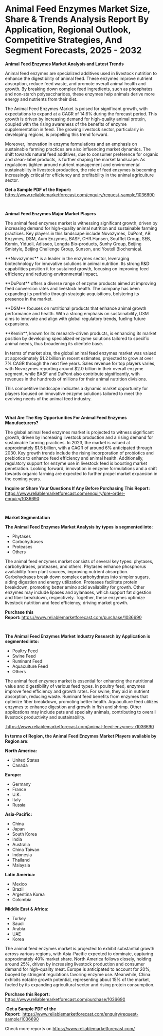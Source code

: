 <p><h1>Animal Feed Enzymes Market Size, Share & Trends Analysis Report By Application, Regional Outlook, Competitive Strategies, And Segment Forecasts, 2025 - 2032</h1></p><p><strong>Animal Feed Enzymes Market Analysis and Latest Trends</strong></p>
<p><p>Animal feed enzymes are specialized additives used in livestock nutrition to enhance the digestibility of animal feed. These enzymes improve nutrient absorption, reduce feed waste, and promote overall animal health and growth. By breaking down complex feed ingredients, such as phosphates and non-starch polysaccharides, these enzymes help animals derive more energy and nutrients from their diet. </p><p>The Animal Feed Enzymes Market is poised for significant growth, with expectations to expand at a CAGR of 14.6% during the forecast period. This growth is driven by increasing demand for high-quality animal protein, coupled with the rising awareness of the benefits of enzyme supplementation in feed. The growing livestock sector, particularly in developing regions, is propelling this trend forward. </p><p>Moreover, innovation in enzyme formulations and an emphasis on sustainable farming practices are also influencing market dynamics. The shift towards natural feed additives, due to consumer preference for organic and clean-label products, is further shaping the market landscape. As regulations tighten around nutrient management and environmental sustainability in livestock production, the role of feed enzymes is becoming increasingly critical for efficiency and profitability in the animal agriculture sector.</p></p>
<p><strong>Get a Sample PDF of the Report:&nbsp;</strong> <a href="https://www.reliablemarketforecast.com/enquiry/request-sample/1036690?utm_campaign=3539&utm_medium=2&utm_source=Github&utm_content=ia&utm_term=02042025&utm_id=animal-feed-enzymes">https://www.reliablemarketforecast.com/enquiry/request-sample/1036690</a></p>
<p>&nbsp;</p>
<p><strong>Animal Feed Enzymes Major Market Players</strong></p>
<p><p>The animal feed enzymes market is witnessing significant growth, driven by increasing demand for high-quality animal nutrition and sustainable farming practices. Key players in this landscape include Novozymes, DuPont, AB Enzymes, DSM, Aum Enzymes, BASF, CHR.Hansen, Soufflet Group, SEB, Kemin, Yiduoli, Adisseo, Longda Bio-products, Sunhy Group, Beijing Smistyle, Beijing Challenge Group, Sunson, and Youtell Biochemical.</p><p>**Novozymes** is a leader in the enzymes sector, leveraging biotechnology for innovative solutions in animal nutrition. Its strong R&D capabilities position it for sustained growth, focusing on improving feed efficiency and reducing environmental impact. </p><p>**DuPont** offers a diverse range of enzyme products aimed at improving feed conversion rates and livestock health. The company has been expanding its portfolio through strategic acquisitions, bolstering its presence in the market.</p><p>**DSM** focuses on nutritional products that enhance animal growth performance and health. With a strong emphasis on sustainability, DSM aims to innovate and align with global regulatory trends, fueling future expansions.</p><p>**Kemin**, known for its research-driven products, is enhancing its market position by developing specialized enzyme solutions tailored to specific animal needs, thus broadening its clientele base.</p><p>In terms of market size, the global animal feed enzymes market was valued at approximately $1.2 billion in recent estimates, projected to grow at over 7% CAGR through the next five years. Sales revenue for top players varies, with Novozymes reporting around $2.0 billion in their overall enzyme segment, while BASF and DuPont also contribute significantly, with revenues in the hundreds of millions for their animal nutrition divisions.</p><p>This competitive landscape indicates a dynamic market opportunity for players focused on innovative enzyme solutions tailored to meet the evolving needs of the animal feed industry.</p></p>
<p>&nbsp;</p>
<p><strong>What Are The Key Opportunities For Animal Feed Enzymes Manufacturers?</strong></p>
<p><p>The global animal feed enzymes market is projected to witness significant growth, driven by increasing livestock production and a rising demand for sustainable farming practices. In 2023, the market is valued at approximately $1.5 billion, with a CAGR of around 6% anticipated through 2030. Key growth trends include the rising incorporation of probiotics and prebiotics to enhance feed efficiency and animal health. Additionally, regulatory support for enzyme use in livestock feed is boosting market penetration. Looking forward, innovation in enzyme formulations and a shift towards organic farming are expected to further propel market expansion in the coming years.</p></p>
<p><strong>Inquire or Share Your Questions If Any Before Purchasing This Report:</strong> <a href="https://www.reliablemarketforecast.com/enquiry/pre-order-enquiry/1036690?utm_campaign=3539&utm_medium=2&utm_source=Github&utm_content=ia&utm_term=02042025&utm_id=animal-feed-enzymes">https://www.reliablemarketforecast.com/enquiry/pre-order-enquiry/1036690</a></p>
<p>&nbsp;</p>
<p><strong>Market Segmentation</strong></p>
<p><strong>The Animal Feed Enzymes Market Analysis by types is segmented into:</strong></p>
<p><ul><li>Phytases</li><li>Carbohydrases</li><li>Proteases</li><li>Others</li></ul></p>
<p><p>The animal feed enzymes market consists of several key types: phytases, carbohydrases, proteases, and others. Phytases enhance phosphorus availability from plant sources, improving nutrient absorption. Carbohydrases break down complex carbohydrates into simpler sugars, aiding digestion and energy utilization. Proteases facilitate protein breakdown, promoting better amino acid availability for growth. Other enzymes may include lipases and xylanases, which support fat digestion and fiber breakdown, respectively. Together, these enzymes optimize livestock nutrition and feed efficiency, driving market growth.</p></p>
<p><strong>Purchase this Report:&nbsp;</strong><a href="https://www.reliablemarketforecast.com/purchase/1036690?utm_campaign=3539&utm_medium=2&utm_source=Github&utm_content=ia&utm_term=02042025&utm_id=animal-feed-enzymes">https://www.reliablemarketforecast.com/purchase/1036690</a></p>
<p>&nbsp;</p>
<p><strong>The Animal Feed Enzymes Market Industry Research by Application is segmented into:</strong></p>
<p><ul><li>Poultry Feed</li><li>Swine Feed</li><li>Ruminant Feed</li><li>Aquaculture Feed</li><li>Others</li></ul></p>
<p><p>The animal feed enzymes market is essential for enhancing the nutritional value and digestibility of various feed types. In poultry feed, enzymes improve feed efficiency and growth rates. For swine, they aid in nutrient absorption, reducing waste. Ruminant feed benefits from enzymes that optimize fiber breakdown, promoting better health. Aquaculture feed utilizes enzymes to enhance digestion and growth in fish and shrimp. Other applications may include pets and specialty animals, contributing to overall livestock productivity and sustainability.</p></p>
<p><a href="https://www.reliablemarketforecast.com/animal-feed-enzymes-r1036690?utm_campaign=3539&utm_medium=2&utm_source=Github&utm_content=ia&utm_term=02042025&utm_id=animal-feed-enzymes">&nbsp;https://www.reliablemarketforecast.com/animal-feed-enzymes-r1036690</a></p>
<p><strong>In terms of Region, the Animal Feed Enzymes Market Players available by Region are:</strong></p>
<p>
    <p> <strong> North America: </strong>
        <ul>
            <li>United States</li>
            <li>Canada</li>
        </ul>
        </p> 
    <p> <strong> Europe: </strong>
        <ul>
            <li>Germany</li>
            <li>France</li>
            <li>U.K.</li>
            <li>Italy</li>
            <li>Russia</li>
        </ul>
        </p> 
    <p> <strong> Asia-Pacific: </strong>
        <ul>
            <li>China</li>
            <li>Japan</li>
            <li>South Korea</li>
            <li>India</li>
            <li>Australia</li>
            <li>China Taiwan</li>
            <li>Indonesia</li>
            <li>Thailand</li>
            <li>Malaysia</li>
        </ul>
        </p> 
    <p> <strong> Latin America: </strong>
        <ul>
            <li>Mexico</li>
            <li>Brazil</li>
            <li>Argentina Korea</li>
            <li>Colombia</li>
        </ul>
        </p> 
    <p> <strong> Middle East & Africa: </strong>
        <ul>
            <li>Turkey</li>
            <li>Saudi</li>
            <li>Arabia</li>
            <li>UAE</li>
            <li>Korea</li>
        </ul>
    </p>
    </p>
<p><p>The animal feed enzymes market is projected to exhibit substantial growth across various regions, with Asia-Pacific expected to dominate, capturing approximately 40% market share. North America follows closely, holding around 25%, driven by increasing livestock production and consumer demand for high-quality meat. Europe is anticipated to account for 20%, buoyed by stringent regulations favoring enzyme use. Meanwhile, China exhibits notable growth potential, representing about 15% of the market, fueled by its expanding agricultural sector and rising protein consumption.</p></p>
<p><strong>Purchase this Report: </strong><a href="https://www.reliablemarketforecast.com/purchase/1036690?utm_campaign=3539&utm_medium=2&utm_source=Github&utm_content=ia&utm_term=02042025&utm_id=animal-feed-enzymes">https://www.reliablemarketforecast.com/purchase/1036690</a></p>
<p>&nbsp;<strong>Get a Sample PDF of the Report:&nbsp;&nbsp;</strong><a href="https://www.reliablemarketforecast.com/enquiry/request-sample/1036690?utm_campaign=3539&utm_medium=2&utm_source=Github&utm_content=ia&utm_term=02042025&utm_id=animal-feed-enzymes">https://www.reliablemarketforecast.com/enquiry/request-sample/1036690</a></p>
<p><strong></strong></p>
<p>Check more reports on <a href="https://www.reliablemarketforecast.com/?utm_campaign=3539&utm_medium=2&utm_source=Github&utm_content=ia&utm_term=02042025&utm_id=animal-feed-enzymes">https://www.reliablemarketforecast.com/</a></p>